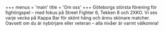 +++
menus = 'main'
title = 'Om oss'
+++
Göteborgs största förening för fightingspel – med fokus på Street Fighter 6, Tekken 8 och 2XKO.
Vi ses varje vecka på Kappa Bar för skönt häng och ännu skönare matcher.
Oavsett om du är nybörjare eller veteran – alla nivåer är varmt välkomna!